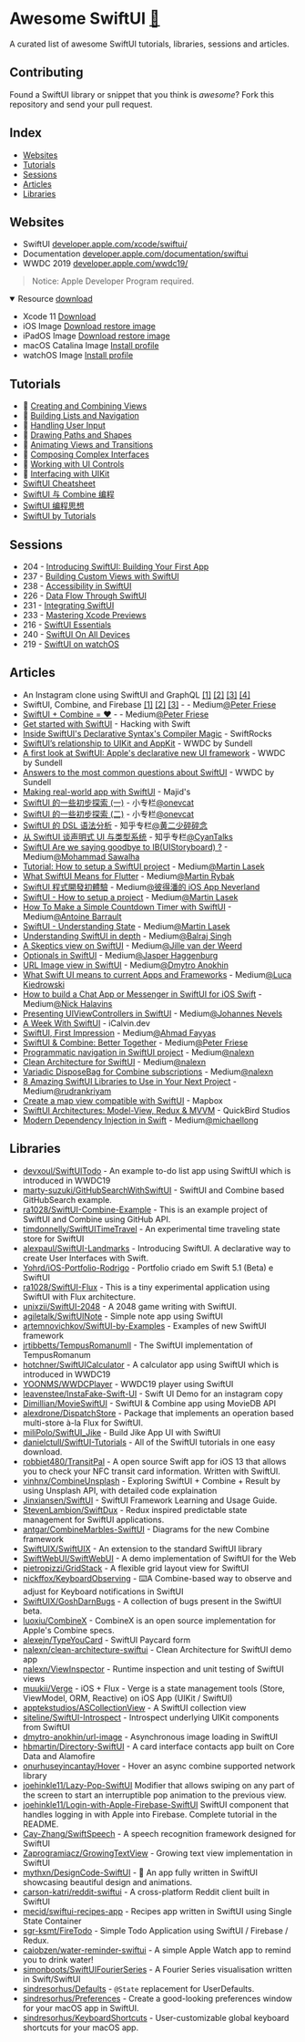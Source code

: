 # Awesome SwiftUI [🧭](https://chinsyo.com/awesome-swiftui "Open in browser")

A curated list of awesome SwiftUI tutorials, libraries, sessions and articles.

## Contributing

Found a SwiftUI library or snippet that you think is *awesome*? Fork this repository and send your pull request.

## Index

- [Websites](#websites) 
- [Tutorials](#tutorials)
- [Sessions](#sessions)
- [Articles](#articles)
- [Libraries](#libraries)

## Websites

* SwiftUI [developer.apple.com/xcode/swiftui/](https://developer.apple.com/xcode/swiftui/)
* Documentation [developer.apple.com/documentation/swiftui](https://developer.apple.com/documentation/swiftui)
* WWDC 2019 [developer.apple.com/wwdc19/](https://developer.apple.com/wwdc19/)


> Notice: Apple Developer Program required.
<details open>
  <summary>Resource <a href="https://developer.apple.com/download/">download</a></summary>
  <ul><li>Xcode 11 <a href="https://developer.apple.com/services-account/download?path=/WWDC_2019/Xcode_11_Beta/Xcode_11_Beta.xip">Download</a></li>
  <li>iOS Image <a href="https://developer.apple.com/download/#ios-restore-images-iphone-new">Download restore image</a></li>
  <li>iPadOS Image <a href="https://developer.apple.com/download/#ios-restore-images-ipad-new">Download restore image</a></li>
  <li>macOS Catalina Image <a href="https://developer.apple.com/services-account/download?path=/WWDC_2019/macOS_10.15_Developer_Beta_Access_Utility/macOSDeveloperBetaAccessUtility.dmg">Install profile</a></li>
  <li>watchOS Image <a href="https://developer.apple.com/services-account/download?path=/WWDC_2019/watchOS_6_beta_Configuration_Profile/watchOS_6_Beta_Profilemobileconfig.mobileconfig">Install profile</a></li></ul>
</details>

## Tutorials

*  [Creating and Combining Views](https://developer.apple.com/tutorials/swiftui/creating-and-combining-views)
*  [Building Lists and Navigation](https://developer.apple.com/tutorials/swiftui/building-lists-and-navigation)
*  [Handling User Input](https://developer.apple.com/tutorials/swiftui/handling-user-input)
*  [Drawing Paths and Shapes](https://developer.apple.com/tutorials/swiftui/drawing-paths-and-shapes)
*  [Animating Views and Transitions](https://developer.apple.com/tutorials/swiftui/animating-views-and-transitions)
*  [Composing Complex Interfaces](https://developer.apple.com/tutorials/swiftui/composing-complex-interfaces)
*  [Working with UI Controls](https://developer.apple.com/tutorials/swiftui/working-with-ui-controls)
*  [Interfacing with UIKit](https://developer.apple.com/tutorials/swiftui/interfacing-with-uikit)
* [SwiftUI Cheatsheet](https://github.com/SimpleBoilerplates/SwiftUI-Cheat-Sheet)
* [SwiftUI 与 Combine 编程](https://objccn.io/products/swift-ui)
* [SwiftUI 编程思想](https://objccn.io/products/thinking-in-swiftui)
* [SwiftUI by Tutorials](https://store.raywenderlich.com/products/swiftui-by-tutorials)

## Sessions

* 204 - [Introducing SwiftUI: Building Your First App](https://developer.apple.com/videos/play/wwdc2019/204/)
* 237 - [Building Custom Views with SwiftUI](https://developer.apple.com/videos/play/wwdc2019/237)
* 238 - [Accessibility in SwiftUI](https://developer.apple.com/videos/play/wwdc2019/238)
* 226 - [Data Flow Through SwiftUI](https://developer.apple.com/videos/play/wwdc2019/226)
* 231 - [Integrating SwiftUI](https://developer.apple.com/videos/play/wwdc2019/231)
* 233 - [Mastering Xcode Previews](https://developer.apple.com/videos/play/wwdc2019/233)
* 216 - [SwiftUI Essentials](https://developer.apple.com/videos/play/wwdc2019/216)
* 240 - [SwiftUI On All Devices](https://developer.apple.com/videos/play/wwdc2019/240)
* 219 - [SwiftUI on watchOS](https://developer.apple.com/videos/play/wwdc2019/219)

## Articles

* An Instagram clone using SwiftUI and GraphQL [[1]](https://blog.back4app.com/2019/08/27/instagram-clone/) [[2]](https://blog.back4app.com/2019/09/03/swift-instagram-clone/) [[3]](https://blog.back4app.com/2019/09/16/instagram-clone-profile/) [[4]](https://blog.back4app.com/2019/09/26/instagram-clone-homeview/)
* SwiftUI, Combine, and Firebase [[1]](https://peterfriese.dev/replicating-reminder-swiftui-firebase-part1/) [[2]](https://peterfriese.dev/replicating-reminder-swiftui-firebase-part2/) [[3]](https://peterfriese.dev/replicating-reminder-swiftui-firebase-part3/) - - Medium[@Peter Friese](https://medium.com/@peterfriese)
* [SwiftUI + Combine = ❤️](https://peterfriese.dev/swift-combine-love/) - - Medium[@Peter Friese](https://medium.com/@peterfriese)
* [Get started with SwiftUI](https://www.hackingwithswift.com/articles/194/get-started-with-swiftui) - Hacking with Swift
* [Inside SwiftUI's Declarative Syntax's Compiler Magic](https://swiftrocks.com/inside-swiftui-compiler-magic.html) - SwiftRocks
* [SwiftUI’s relationship to UIKit and AppKit](https://wwdcbysundell.com/2019/swiftui-relationship-to-uikit-appkit/) - WWDC by Sundell
* [A first look at SwiftUI: Apple's declarative new UI framework](https://wwdcbysundell.com/2019/swiftui-first-look/) - WWDC by Sundell
* [Answers to the most common questions about SwiftUI](https://wwdcbysundell.com/2019/swiftui-common-questions/) - WWDC by Sundell
* [Making real-world app with SwiftUI](https://mecid.github.io/2019/06/05/swiftui-making-real-world-app/) - Majid's
* [SwiftUI 的一些初步探索 (一)](https://xiaozhuanlan.com/topic/7652341890) - 小专栏[@onevcat](https://xiaozhuanlan.com/u/onevcat)
* [SwiftUI 的一些初步探索 (二)](https://xiaozhuanlan.com/topic/5346879201) - 小专栏[@onevcat](https://xiaozhuanlan.com/u/onevcat)
* [SwiftUI 的 DSL 语法分析](https://zhuanlan.zhihu.com/p/68294674) - 知乎专栏[@黄二少碎碎念](https://zhuanlan.zhihu.com/hjcapple)
* [从 SwiftUI 谈声明式 UI 与类型系统](https://zhuanlan.zhihu.com/p/68275232) - 知乎专栏[@CyanTalks](https://zhuanlan.zhihu.com/cyantalks)
* [SwiftUI Are we saying goodbye to IB(UIStoryboard) ?](https://medium.com/@themedo8000/swiftui-are-we-saying-goodbye-to-ib-718035e83b07) - Medium[@Mohammad Sawalha](https://medium.com/@themedo8000)
* [Tutorial: How to setup a SwiftUI project](https://medium.com/@martinlasek/swiftui-getting-started-372389fff423) - Medium[@Martin Lasek](https://medium.com/@martinlasek)
* [What SwiftUI Means for Flutter](https://medium.com/flutter-nyc/what-swiftui-means-for-flutter-6d5898f7adf7) - Medium[@Martin Rybak](https://medium.com/@martinrybak)
* [SwiftUI 程式開發初體驗](https://medium.com/%E5%BD%BC%E5%BE%97%E6%BD%98%E7%9A%84-swift-ios-app-%E9%96%8B%E7%99%BC%E5%95%8F%E9%A1%8C%E8%A7%A3%E7%AD%94%E9%9B%86/swiftui-%E7%A8%8B%E5%BC%8F%E9%96%8B%E7%99%BC%E5%88%9D%E9%AB%94%E9%A9%97-aea9122741b1) - Medium[@彼得潘的 iOS App Neverland](https://medium.com/@apppeterpan)
* [SwiftUI - How to setup a project](https://medium.com/@martinlasek/swiftui-getting-started-372389fff423) - Medium[@Martin Lasek](https://medium.com/@martinlasek)
* [How To Make a Simple Countdown Timer with SwiftUI](https://medium.com/better-programming/make-a-simple-countdown-with-timer-and-swiftui-3ce355b54986) - Medium[@Antoine Barrault](https://medium.com/@ant_one)
* [SwiftUI - Understanding State](https://medium.com/@martinlasek/swiftui-understanding-state-8afa23fd9f1f) - Medium[@Martin Lasek](https://medium.com/@martinlasek)
* [Understanding SwiftUI in depth](https://medium.com/techtron/understanding-swiftui-in-depth-58d42614619e) - Medium[@Balraj Singh](https://medium.com/@erbalrajs)
* [A Skeptics view on SwiftUI](https://medium.com/@JillevdWeerd/a-skeptics-view-on-swiftui-cc6636b6fd3b) - Medium[@Jille van der Weerd](https://medium.com/@JillevdWeerd)
* [Optionals in SwiftUI](https://medium.com/q42-engineering/swiftui-optionals-ead04edd439f) - Medium[@Jasper Haggenburg](https://medium.com/@jpunt)
* [URL Image view in SwiftUI](https://medium.com/@dmytro.anokhin/url-image-view-in-swiftui-f08f85d942d8) - Medium[@Dmytro Anokhin](https://medium.com/@dmytro.anokhin)
* [What Swift UI means to current Apps and Frameworks](https://medium.com/@luca.kiedrowski/what-swift-ui-means-to-current-apps-and-frameworks-goodbye-hybrid-apps-77479a1ba0d9) - Medium[@Luca Kiedrowski](https://medium.com/@luca.kiedrowski)
* [How to build a Chat App or Messenger in SwiftUI for iOS Swift](https://medium.com/@halavins/how-to-build-a-chat-app-or-messenger-in-swiftui-for-ios-swift-b46dbe5cc0ab) - Medium[@Nick Halavins](https://medium.com/@halavins)
* [Presenting UIViewControllers in SwiftUI](https://medium.com/@Johannes_Nevels/presenting-uiviewcontrollers-in-swiftui-22388616a24c) - Medium[@Johannes Nevels](https://medium.com/@Johannes_Nevels)
* [A Week With SwiftUI](https://icalvin.dev/post/403) - iCalvin.dev
* [SwiftUI, First Impression](https://medium.com/@ahmadfayyas/swiftui-first-impression-37a734fa6f02) - Medium[@Ahmad Fayyas](https://medium.com/@ahmadfayyas)
* [SwiftUI & Combine: Better Together](https://medium.com/flawless-app-stories/swiftui-plus-combine-equals-love-791ad444a082) - Medium[@Peter Friese](https://medium.com/@peterfriese)
* [Programmatic navigation in SwiftUI project](https://medium.com/flawless-app-stories/programmatic-navigation-in-swiftui-project-81200f35150) - Medium[@nalexn](https://medium.com/@nalexn)
* [Clean Architecture for SwiftUI](https://medium.com/swlh/clean-architecture-for-swiftui-6d6c4eb1cf6a) - Medium[@nalexn](https://medium.com/@nalexn)
* [Variadic DisposeBag for Combine subscriptions](https://medium.com/better-programming/cancelbag-d928d126e8ca) - Medium[@nalexn](https://medium.com/@nalexn)
* [8 Amazing SwiftUI Libraries to Use in Your Next Project](https://medium.com/better-programming/8-amazing-swiftui-libraries-to-use-in-your-next-project-52efaf211143) - Medium[@rudrankriyam](https://medium.com/@rudrankriyam)
* [Create a map view compatible with SwiftUI](https://docs.mapbox.com/help/tutorials/ios-swiftui/) - Mapbox
* [SwiftUI Architectures: Model-View, Redux & MVVM](https://quickbirdstudios.com/blog/swiftui-architecture-redux-mvvm/) - QuickBird Studios
* [Modern Dependency Injection in Swift](https://medium.com/better-programming/modern-dependency-injection-in-swift-952286b308be) - Medium[@michaellong](https://medium.com/@michaellong)

## Libraries

* [devxoul/SwiftUITodo](https://github.com/devxoul/SwiftUITodo) - An example to-do list app using SwiftUI which is introduced in WWDC19
* [marty-suzuki/GitHubSearchWithSwiftUI](https://github.com/marty-suzuki/GitHubSearchWithSwiftUI) - SwiftUI and Combine based GitHubSearch example.
* [ra1028/SwiftUI-Combine-Example](https://github.com/ra1028/SwiftUI-Combine-Example) - This is an example project of SwiftUI and Combine using GitHub API.
* [timdonnelly/SwiftUITimeTravel](https://github.com/timdonnelly/SwiftUITimeTravel) - An experimental time traveling state store for SwiftUI
* [alexpaul/SwiftUI-Landmarks](https://github.com/alexpaul/SwiftUI-Landmarks) - Introducing SwiftUI. A declarative way to create User Interfaces with Swift.
* [Yohrd/iOS-Portfolio-Rodrigo](https://github.com/Yohrd/iOS-Portfolio-Rodrigo) - Portfolio criado em Swift 5.1 (Beta) e SwiftUI
* [ra1028/SwiftUI-Flux](https://github.com/ra1028/SwiftUI-Flux) - This is a tiny experimental application using SwiftUI with Flux architecture.
* [unixzii/SwiftUI-2048](https://github.com/unixzii/SwiftUI-2048) - A 2048 game writing with SwiftUI.
* [agiletalk/SwiftUINote](https://github.com/agiletalk/SwiftUINote) - Simple note app using SwiftUI
* [artemnovichkov/SwiftUI-by-Examples](https://github.com/artemnovichkov/SwiftUI-by-Examples) - Examples of new SwiftUI framework
* [jrtibbetts/TempusRomanumII](https://github.com/jrtibbetts/TempusRomanumII) - The SwiftUI implementation of TempusRomanum
* [hotchner/SwiftUICalculator](https://github.com/hotchner/SwiftUICalculator) - A calculator app using SwiftUI which is introduced in WWDC19
* [YOONMS/WWDCPlayer](https://github.com/YOONMS/WWDCPlayer) - WWDC19 player using SwiftUI 
* [leavenstee/InstaFake-Swift-UI](https://github.com/leavenstee/InstaFake-Swift-UI) - Swift UI Demo for an instagram copy
* [Dimillian/MovieSwiftUI](https://github.com/Dimillian/MovieSwiftUI) - SwiftUI & Combine app using MovieDB API
* [alexdrone/DispatchStore](https://github.com/alexdrone/DispatchStore) - Package that implements an operation based multi-store à-la Flux for SwiftUI.
* [miliPolo/SwiftUI_Jike](https://github.com/miliPolo/SwiftUI_Jike) - Build Jike App UI with SwiftUI
* [danielctull/SwiftUI-Tutorials](https://github.com/danielctull/SwiftUI-Tutorials) - All of the SwiftUI tutorials in one easy download.
* [robbiet480/TransitPal](https://github.com/robbiet480/TransitPal) - A open source Swift app for iOS 13 that allows you to check your NFC transit card information. Written with SwiftUI.
* [vinhnx/CombineUnsplash](https://github.com/vinhnx/CombineUnsplash) - Exploring SwiftUI + Combine + Result by using Unsplash API, with detailed code explaination
* [Jinxiansen/SwiftUI](https://github.com/Jinxiansen/SwiftUI) - SwiftUI Framework Learning and Usage Guide. 
* [StevenLambion/SwiftDux](https://github.com/StevenLambion/SwiftDux) - Redux inspired predictable state management for SwiftUI applications.
* [antgar/CombineMarbles-SwiftUI](https://github.com/antgar/CombineMarbles-SwiftUI) - Diagrams for the new Combine framework 
* [SwiftUIX/SwiftUIX](https://github.com/SwiftUIX/SwiftUIX) - An extension to the standard SwiftUI library
* [SwiftWebUI/SwiftWebUI](https://github.com/SwiftWebUI/SwiftWebUI) - A demo implementation of SwiftUI for the Web
* [pietropizzi/GridStack](https://github.com/pietropizzi/GridStack) - A flexible grid layout view for SwiftUI
* [nickffox/KeyboardObserving](https://github.com/nickffox/KeyboardObserving) - ⌨️A Combine-based way to observe and adjust for Keyboard notifications in SwiftUI
* [SwiftUIX/GoshDarnBugs](https://github.com/SwiftUIX/GoshDarnBugs) - A collection of bugs present in the SwiftUI beta.
* [luoxiu/CombineX](https://github.com/luoxiu/CombineX) - CombineX is an open source implementation for Apple's Combine specs.
* [alexejn/TypeYouCard](https://github.com/alexejn/TypeYouCard) - SwiftUI Paycard form
* [nalexn/clean-architecture-swiftui](https://github.com/nalexn/clean-architecture-swiftui) - Clean Architecture for SwiftUI demo app
* [nalexn/ViewInspector](https://github.com/nalexn/ViewInspector) - Runtime inspection and unit testing of SwiftUI views
* [muukii/Verge](https://github.com/muukii/Verge) - iOS + Flux - Verge is a state management tools (Store, ViewModel, ORM, Reactive) on iOS App (UIKit / SwiftUI)
* [apptekstudios/ASCollectionView](https://github.com/apptekstudios/ASCollectionView) - A SwiftUI collection view
* [siteline/SwiftUI-Introspect](https://github.com/siteline/SwiftUI-Introspect) - Introspect underlying UIKit components from SwiftUI
* [dmytro-anokhin/url-image](https://github.com/dmytro-anokhin/url-image) - Asynchronous image loading in SwiftUI
* [hbmartin/Directory-SwiftUI](https://github.com/hbmartin/Directory-SwiftUI) - A card interface contacts app built on Core Data and Alamofire
* [onurhuseyincantay/Hover](https://github.com/onurhuseyincantay/Hover) - Hover an async combine supported network library
* [joehinkle11/Lazy-Pop-SwiftUI](https://github.com/joehinkle11/Lazy-Pop-SwiftUI) Modifier that allows swiping on any part of the screen to start an interruptible pop animation to the previous view.
* [joehinkle11/Login-with-Apple-Firebase-SwiftUI](https://github.com/joehinkle11/Login-with-Apple-Firebase-SwiftUI) SwiftUI component that handles logging in with Apple into Firebase. Complete tutorial in the README.
* [Cay-Zhang/SwiftSpeech](https://github.com/Cay-Zhang/SwiftSpeech) - A speech recognition framework designed for SwiftUI
* [Zaprogramiacz/GrowingTextView](https://github.com/Zaprogramiacz/GrowingTextView) - Growing text view implementation in SwiftUI
* [mythxn/DesignCode-SwiftUI](https://github.com/mythxn/DesignCode-SwiftUI) - 📱 An app fully written in SwiftUI showcasing beautiful design and animations.
* [carson-katri/reddit-swiftui](https://github.com/carson-katri/reddit-swiftui) - A cross-platform Reddit client built in SwiftUI
* [mecid/swiftui-recipes-app](https://github.com/mecid/swiftui-recipes-app) - Recipes app written in SwiftUI using Single State Container
* [sgr-ksmt/FireTodo](https://github.com/sgr-ksmt/FireTodo) - Simple Todo Application using SwiftUI / Firebase / Redux.
* [caiobzen/water-reminder-swiftui](https://github.com/caiobzen/water-reminder-swiftui) - A simple Apple Watch app to remind you to drink water!
* [simonboots/SwiftUIFourierSeries](https://github.com/simonboots/SwiftUIFourierSeries) - A Fourier Series visualisation written in Swift/SwiftUI
* [sindresorhus/Defaults](https://github.com/sindresorhus/Defaults#swiftui-support) - `@State` replacement for UserDefaults.
* [sindresorhus/Preferences](https://github.com/sindresorhus/Preferences#swiftui-support) - Create a good-looking preferences window for your macOS app in SwiftUI.
* [sindresorhus/KeyboardShortcuts](https://github.com/sindresorhus/KeyboardShortcuts) - User-customizable global keyboard shortcuts for your macOS app.
